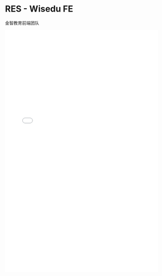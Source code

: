 # RES - Wisedu FE

金智教育前端团队



<iframe width="100%" height="800" src="//jsrun.net/tMpKp/embedded/all/light/" allowfullscreen="allowfullscreen" frameborder="0"></iframe>
